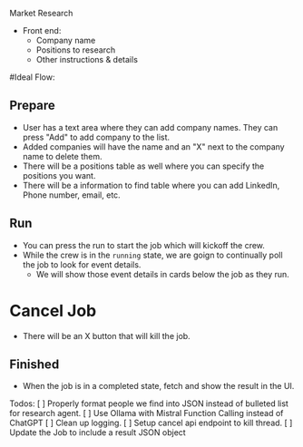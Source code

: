 Market Research

- Front end:
  - Company name
  - Positions to research
  - Other instructions & details

#Ideal Flow:

## Prepare

- User has a text area where they can add company names. They can press "Add" to add company to the list.
- Added companies will have the name and an "X" next to the company name to delete them.
- There will be a positions table as well where you can specify the positions you want.
- There will be a information to find table where you can add LinkedIn, Phone number, email, etc.

## Run

- You can press the run to start the job which will kickoff the crew.
- While the crew is in the `running` state, we are goign to continually poll the job to look for event details.
  - We will show those event details in cards below the job as they run.

# Cancel Job

- There will be an X button that will kill the job.

## Finished

- When the job is in a completed state, fetch and show the result in the UI.

Todos:
[ ] Properly format people we find into JSON instead of bulleted list for research agent.
[ ] Use Ollama with Mistral Function Calling instead of ChatGPT
[ ] Clean up logging.
[ ] Setup cancel api endpoint to kill thread.
[ ] Update the Job to include a result JSON object
